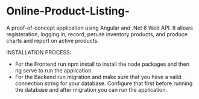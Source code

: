# Online-Product-Listing-
A proof-of-concept application using Angular and .Net 6 Web API. It allows registeration, logging in, record, peruse inventory products, and produce charts and report on active products. 



INSTALLATION PROCESS:
- For the Frontend run npm install to install the node packages and then ng serve to run the application.
- For the Backend run migration and make sure that you have a valid connection string for your database. Configure that first before running the database and after migration you can run the application.
